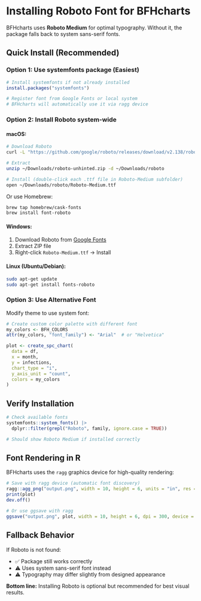 # Installing Roboto Font for BFHcharts

BFHcharts uses **Roboto Medium** for optimal typography. Without it, the package falls back to system sans-serif fonts.

## Quick Install (Recommended)

### Option 1: Use systemfonts package (Easiest)

```r
# Install systemfonts if not already installed
install.packages("systemfonts")

# Register font from Google Fonts or local system
# BFHcharts will automatically use it via ragg device
```

### Option 2: Install Roboto system-wide

#### macOS:
```bash
# Download Roboto
curl -L "https://github.com/google/roboto/releases/download/v2.138/roboto-unhinted.zip" -o ~/Downloads/roboto.zip

# Extract
unzip ~/Downloads/roboto-unhinted.zip -d ~/Downloads/roboto

# Install (double-click each .ttf file in Roboto-Medium subfolder)
open ~/Downloads/roboto/Roboto-Medium.ttf
```

Or use Homebrew:
```bash
brew tap homebrew/cask-fonts
brew install font-roboto
```

#### Windows:
1. Download Roboto from [Google Fonts](https://fonts.google.com/specimen/Roboto)
2. Extract ZIP file
3. Right-click `Roboto-Medium.ttf` → Install

#### Linux (Ubuntu/Debian):
```bash
sudo apt-get update
sudo apt-get install fonts-roboto
```

### Option 3: Use Alternative Font

Modify theme to use system font:

```r
# Create custom color palette with different font
my_colors <- BFH_COLORS
attr(my_colors, "font_family") <- "Arial"  # or "Helvetica"

plot <- create_spc_chart(
  data = df,
  x = month,
  y = infections,
  chart_type = "i",
  y_axis_unit = "count",
  colors = my_colors
)
```

## Verify Installation

```r
# Check available fonts
systemfonts::system_fonts() |>
  dplyr::filter(grepl("Roboto", family, ignore.case = TRUE))

# Should show Roboto Medium if installed correctly
```

## Font Rendering in R

BFHcharts uses the `ragg` graphics device for high-quality rendering:

```r
# Save with ragg device (automatic font discovery)
ragg::agg_png("output.png", width = 10, height = 6, units = "in", res = 300)
print(plot)
dev.off()

# Or use ggsave with ragg
ggsave("output.png", plot, width = 10, height = 6, dpi = 300, device = ragg::agg_png)
```

## Fallback Behavior

If Roboto is not found:
- ✅ Package still works correctly
- ⚠️ Uses system sans-serif font instead
- ⚠️ Typography may differ slightly from designed appearance

**Bottom line:** Installing Roboto is optional but recommended for best visual results.

